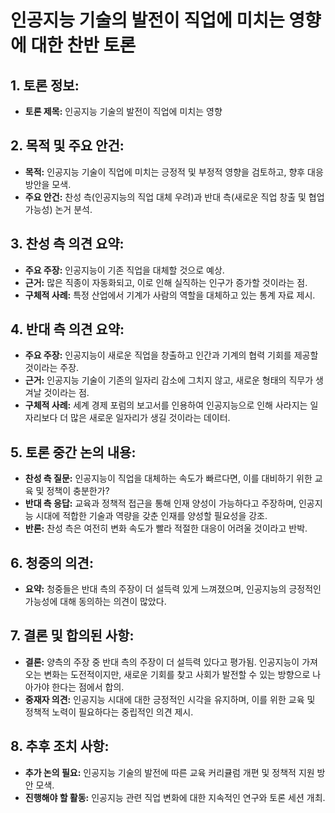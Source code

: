 # 인공지능 기술의 발전이 직업에 미치는 영향에 대한 찬반 토론

## 1. 토론 정보:
- **토론 제목:** 인공지능 기술의 발전이 직업에 미치는 영향

## 2. 목적 및 주요 안건:
- **목적:** 인공지능 기술이 직업에 미치는 긍정적 및 부정적 영향을 검토하고, 향후 대응 방안을 모색.
- **주요 안건:** 찬성 측(인공지능의 직업 대체 우려)과 반대 측(새로운 직업 창출 및 협업 가능성) 논거 분석.

## 3. 찬성 측 의견 요약:
- **주요 주장:** 인공지능이 기존 직업을 대체할 것으로 예상.
- **근거:** 많은 직종이 자동화되고, 이로 인해 실직하는 인구가 증가할 것이라는 점.
- **구체적 사례:** 특정 산업에서 기계가 사람의 역할을 대체하고 있는 통계 자료 제시.

## 4. 반대 측 의견 요약:
- **주요 주장:** 인공지능이 새로운 직업을 창출하고 인간과 기계의 협력 기회를 제공할 것이라는 주장.
- **근거:** 인공지능 기술이 기존의 일자리 감소에 그치지 않고, 새로운 형태의 직무가 생겨날 것이라는 점.
- **구체적 사례:** 세계 경제 포럼의 보고서를 인용하여 인공지능으로 인해 사라지는 일자리보다 더 많은 새로운 일자리가 생길 것이라는 데이터.

## 5. 토론 중간 논의 내용:
- **찬성 측 질문:** 인공지능이 직업을 대체하는 속도가 빠르다면, 이를 대비하기 위한 교육 및 정책이 충분한가?
- **반대 측 응답:** 교육과 정책적 접근을 통해 인재 양성이 가능하다고 주장하며, 인공지능 시대에 적합한 기술과 역량을 갖춘 인재를 양성할 필요성을 강조.
- **반론:** 찬성 측은 여전히 변화 속도가 빨라 적절한 대응이 어려울 것이라고 반박.

## 6. 청중의 의견:
- **요약:** 청중들은 반대 측의 주장이 더 설득력 있게 느껴졌으며, 인공지능의 긍정적인 가능성에 대해 동의하는 의견이 많았다.

## 7. 결론 및 합의된 사항:
- **결론:** 양측의 주장 중 반대 측의 주장이 더 설득력 있다고 평가됨. 인공지능이 가져오는 변화는 도전적이지만, 새로운 기회를 찾고 사회가 발전할 수 있는 방향으로 나아가야 한다는 점에서 합의.
- **중재자 의견:** 인공지능 시대에 대한 긍정적인 시각을 유지하며, 이를 위한 교육 및 정책적 노력이 필요하다는 중립적인 의견 제시.

## 8. 추후 조치 사항:
- **추가 논의 필요:** 인공지능 기술의 발전에 따른 교육 커리큘럼 개편 및 정책적 지원 방안 모색.
- **진행해야 할 활동:** 인공지능 관련 직업 변화에 대한 지속적인 연구와 토론 세션 개최.